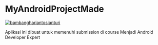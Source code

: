 # MyAndroidProjectMade
[![bambanghariantosianturi](https://circleci.com/gh/bambanghariantosianturi/MyAndroidProjectMade.svg?style=svg)](https://circleci.com/gh/bambanghariantosianturi/MyAndroidProjectMade)


Aplikasi ini dibuat untuk memenuhi submission di course Menjadi Android Developer Expert 
